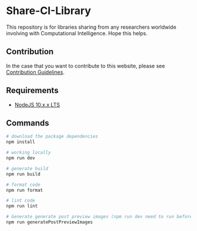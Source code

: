 # Share-CI-Library

This repository is for libraries sharing from any researchers worldwide involving with Computational Intelligence.
Hope this helps.

## Contribution

In the case that you want to contribute to this website, please see [Contribution Guidelines](docs/CONTRIBUTING.md).

## Requirements

- [NodeJS 10.x.x LTS](https://nodejs.org/en/)

## Commands

```sh
# download the package dependencies
npm install

# working locally
npm run dev

# generate build
npm run build

# format code
npm run format

# lint code
npm run lint

# Generate generate post preview images (npm run dev need to run before)
npm run generatePostPreviewImages
```
